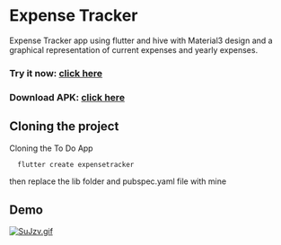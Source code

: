 
# Expense Tracker

Expense Tracker app using flutter and hive with Material3 design and a graphical representation of current expenses and yearly expenses.

### Try it now: [click here](https://musabnawab.github.io/ExpenseTracker/)

### Download APK: [click here](https://github.com/MusabNawab/ExpenseTracker/tree/main/apk)

## Cloning the project


Cloning the To Do App 

```bash
  flutter create expensetracker
```
then replace the lib folder and pubspec.yaml file with mine


## Demo
[![SuJzv.gif](https://s12.gifyu.com/images/SuJzv.gif)](https://gifyu.com/image/SuJzv)
